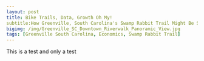```yaml
---
layout: post
title: Bike Trails, Data, Growth Oh My! 
subtitle:How Greenville, South Carolina's Swamp Rabbit Trail Might Be Stimulating Economic Growth
bigimg: /img/Greenville_SC_Downtown_Riverwalk_Panoramic_View.jpg
tags: [Greenville South Carolina, Economics, Swamp Rabbit Trail]
---
```

This is a test and only a test

